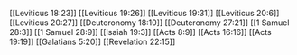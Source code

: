 [[Leviticus 18:23]]
[[Leviticus 19:26]]
[[Leviticus 19:31]]
[[Leviticus 20:6]]
[[Leviticus 20:27]]
[[Deuteronomy 18:10]]
[[Deuteronomy 27:21]]
[[1 Samuel 28:3]]
[[1 Samuel 28:9]]
[[Isaiah 19:3]]
[[Acts 8:9]]
[[Acts 16:16]]
[[Acts 19:19]]
[[Galatians 5:20]]
[[Revelation 22:15]]

